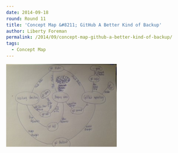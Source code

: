 ```yaml
---
date: 2014-09-18
round: Round 11
title: 'Concept Map &#8211; GitHub A Better Kind of Backup'
author: Liberty Foreman
permalink: /2014/09/concept-map-github-a-better-kind-of-backup/
tags:
  - Concept Map
---
```

[<img class="alignnone size-medium wp-image-8841" alt="photo" src="/uploads/2014/09/photo2-300x225.jpg" width="300" height="225" />][1]

 [1]: /uploads/2014/09/photo2.jpg
